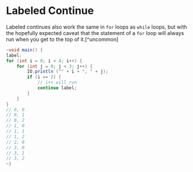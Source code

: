 # Labeled Continue

Labeled continues also work the same in `for` loops as `while` loops, but with the hopefully expected caveat that
the statement of a `for` loop will always run when you get to the top of it.[^uncommon]

```java
~void main() {
label:
for (int i = 0; i < 4; i++) {
    for (int j = 0; j < 3; j++) {
        IO.println ("" + i + ", " + j);
        if (i == 2) {
            // i++ will run
            continue label;
        }
    }
}
// 0, 0
// 0, 1
// 0, 2
// 1, 0
// 1, 1
// 1, 2
// 2, 0
// 3, 0
// 3, 1
// 3, 2
~}
```
